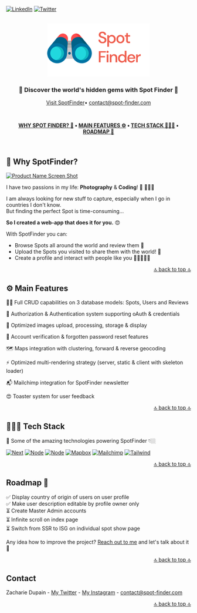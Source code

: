 <a name="readme-top"></a>

[![LinkedIn][twitter-shield]][twitter-url]
[![Twitter][linkedin-shield]][linkedin-url]

<!-- PROJECT LOGO -->
<br />
<div align="center">
  <a href="https://www.spot-finder.com/">
    <img src="public/logos/logo-no-background.png" alt="SpotFinder logo" width="280" height="144">
  </a>

  <h3 align="center">💎 Discover the world's hidden gems with Spot Finder 💎</h3>

  <p align="center">
    <a href="https://www.spot-finder.com/">Visit SpotFinder</a>•
    <a href="mailto:contact@spot-finder.com">contact@spot-finder.com</a>
  </p>
</div>

<br />

<div align="center">

**[WHY SPOT FINDER? 🤔](https://github.com/zacBkh/spot-finder#-why-spotfinder) •
[MAIN FEATURES ⚙️](https://github.com/zacBkh/spot-finder#%EF%B8%8F-main-features) •
[TECH STACK 👨🏼‍💻](https://github.com/zacBkh/spot-finder#-tech-stack) •
[ROADMAP 🔮](https://github.com/zacBkh/spot-finder#roadmap-)**

</div>

<br />

## 🤔 Why SpotFinder?

[![Product Name Screen Shot][product-screenshot]](https://example.com)

I have two passions in my life: **Photography** & **Coding**! 📸 👨🏼‍💻

I am always looking for new stuff to capture, especially when I go in countries I don't know.<br />
But finding the perfect Spot is time-consuming...

**So I created a web-app that does it for you.** 😍

With SpotFinder you can:

-   Browse Spots all around the world and review them 🔎
-   Upload the Spots you visited to share them with the world! 🙉
-   Create a profile and interact with people like you 🧑🏻‍🤝‍🧑🏼

<p align="right"><a href="#readme-top">🔝 back to top 🔝</a></p>

## ⚙️ Main Features

🏋🏼 Full CRUD capabilities on 3 database models: Spots, Users and Reviews

🔐 Authorization & Authentication system supporting oAuth & credentials

📸 Optimized images upload, processing, storage & display

🧔 Account verification & forgotten password reset features

🗺️ Maps integration with clustering, forward & reverse geocoding

⚡ Optimized multi-rendering strategy (server, static & client with skeleton loader)

📬 Mailchimp integration for SpotFinder newsletter

😍 Toaster system for user feedback

<p align="right"><a href="#readme-top">🔝 back to top 🔝</a></p>

## 👨🏼‍💻 Tech Stack

🚀 Some of the amazing technologies powering SpotFinder 👇🏼

[![Next][Next.js]][Next-url]
[![Node][Node.js]][Node-url]
[![Node][MongoDB]][Mongo-url]
[![Mapbox][Mapbox]][Mapbox-url]
[![Mailchimp][Mailchimp]][Mailchimp-url]
[![Tailwind][Tailwind]][Tailwind-url]

<p align="right"><a href="#readme-top">🔝 back to top 🔝</a></p>

## Roadmap 🔮

✅ Display country of origin of users on user profile <br />
✅ Make user description editable by profile owner only <br />
⏳ Create Master Admin accounts <br />
⏳ Infinite scroll on index page <br />
⏳ Switch from SSR to ISG on individual spot show page

Any idea how to improve the project? [Reach out to me](https://twitter.com/zacFullStack) and let's talk about it 💬

<p align="right"><a href="#readme-top">🔝 back to top 🔝</a></p>

## Contact

Zacharie Dupain - [My Twitter](https://twitter.com/zacFullStack) - [My Instagram](https://www.instagram.com/what_a_shoot/) - contact@spot-finder.com

<p align="right"><a href="#readme-top">🔝 back to top 🔝</a></p>

<!-- MARKDOWN LINKS & IMAGES -->
<!-- https://www.markdownguide.org/basic-syntax/#reference-style-links -->

[product-screenshot]: https://theperfectroundgolf.com/wp-content/uploads/2022/04/placeholder.png

<!--  -->

[linkedin-shield]: https://img.shields.io/badge/-LinkedIn-black.svg?style=for-the-badge&logo=linkedin&colorB=2778C9
[linkedin-url]: https://www.linkedin.com/in/zachariedupain/

<!--  -->

[twitter-shield]: https://img.shields.io/badge/-twitter-white?style=for-the-badge&logo=twitter&colorB=1D9BF0&logoColor=white
[twitter-url]: https://twitter.com/zacFullStack

<!--  -->

[Next.js]: https://img.shields.io/badge/next.js-000000?style=for-the-badge&logo=nextdotjs&logoColor=white
[Next-url]: https://nextjs.org/

<!--  -->

[Node.js]: https://img.shields.io/badge/Node.JS-w?style=for-the-badge&logo=nodedotjs&logoColor=white&labelColor=72A960&color=72A960
[Node-url]: https://nodejs.org/

<!--  -->

[MongoDB]: https://img.shields.io/badge/MongoDB-w?style=for-the-badge&logo=mongodb&logoColor=white&labelColor=00A940&color=00A940
[Mongo-url]: https://www.mongodb.com/

<!--  -->

[Mapbox]: https://img.shields.io/badge/mapbox-w?style=for-the-badge&logo=mapbox&logoColor=white&labelColor=black&color=black
[Mapbox-url]: https://www.mapbox.com/

<!--  -->

[Mailchimp]: https://img.shields.io/badge/mailchimp-w?style=for-the-badge&logo=mailchimp&logoColor=black&labelColor=F7D91A&color=F7D91A
[Mailchimp-url]: https://mailchimp.com/

<!--  -->

[Tailwind]: https://img.shields.io/badge/tailwind-w?style=for-the-badge&logo=tailwindcss&logoColor=38BDF8&labelColor=white&color=white
[Tailwind-url]: https://tailwindcss.com/

<!--  -->

[React.js]: https://img.shields.io/badge/React-20232A?style=for-the-badge&logo=react&logoColor=61DAFB
[React-url]: https://reactjs.org/
